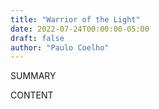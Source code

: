 ```yaml
---
title: "Warrior of the Light"
date: 2022-07-24T00:00:00-05:00
draft: false
author: "Paulo Coelho"
---
```


SUMMARY

<!--more-->

CONTENT